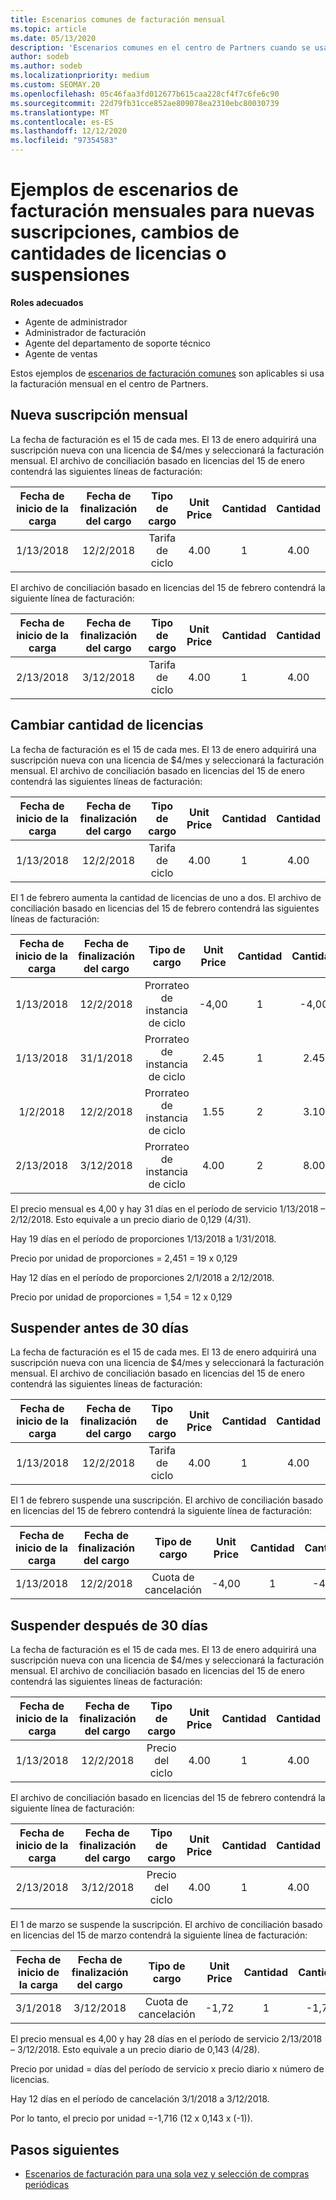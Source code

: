 ```yaml
---
title: Escenarios comunes de facturación mensual
ms.topic: article
ms.date: 05/13/2020
description: 'Escenarios comunes en el centro de Partners cuando se usa la facturación mensual: incluye la adición de nuevas suscripciones, el cambio de la cantidad de licencias y la suspensión de suscripciones.'
author: sodeb
ms.author: sodeb
ms.localizationpriority: medium
ms.custom: SEOMAY.20
ms.openlocfilehash: 05c46faa3fd012677b615caa228cf4f7c6fe6c90
ms.sourcegitcommit: 22d79fb31cce852ae809078ea2310ebc80030739
ms.translationtype: MT
ms.contentlocale: es-ES
ms.lasthandoff: 12/12/2020
ms.locfileid: "97354583"
---
```

# <a name="sample-monthly-billing-scenarios-for-new-subscriptions-changing-license-amounts-or-suspensions"></a>Ejemplos de escenarios de facturación mensuales para nuevas suscripciones, cambios de cantidades de licencias o suspensiones

**Roles adecuados**

- Agente de administrador
- Administrador de facturación
- Agente del departamento de soporte técnico
- Agente de ventas

Estos ejemplos de [escenarios de facturación comunes](common-billing-scenarios.md) son aplicables si usa la facturación mensual en el centro de Partners.

## <a name="new-monthly-subscription"></a>Nueva suscripción mensual

La fecha de facturación es el 15 de cada mes. El 13 de enero adquirirá una suscripción nueva con una licencia de $4/mes y seleccionará la facturación mensual. El archivo de conciliación basado en licencias del 15 de enero contendrá las siguientes líneas de facturación:

|Fecha de inicio de la carga |Fecha de finalización del cargo |Tipo de cargo |Unit Price |Cantidad |Cantidad |
|       :---:      |    :---:       | :---:      |:---:      |:---:    |:---:  |
|1/13/2018         |12/2/2018    |Tarifa de ciclo   |4.00       |1        |4.00 |

El archivo de conciliación basado en licencias del 15 de febrero contendrá la siguiente línea de facturación:

|Fecha de inicio de la carga |Fecha de finalización del cargo |Tipo de cargo |Unit Price |Cantidad |Cantidad |
|       :---:      |    :---:       | :---:      |:---:      |:---:    |:---:  |
|2/13/2018         |3/12/2018    |Tarifa de ciclo   |4.00       |1        |4.00 |

## <a name="change-license-quantity"></a>Cambiar cantidad de licencias

La fecha de facturación es el 15 de cada mes. El 13 de enero adquirirá una suscripción nueva con una licencia de $4/mes y seleccionará la facturación mensual. El archivo de conciliación basado en licencias del 15 de enero contendrá las siguientes líneas de facturación:

|Fecha de inicio de la carga |Fecha de finalización del cargo |Tipo de cargo |Unit Price |Cantidad |Cantidad |
|       :---:      |    :---:       | :---:      |:---:      |:---:    |:---:  |
|1/13/2018         |12/2/2018    |Tarifa de ciclo   |4.00       |1        |4.00    |

El 1 de febrero aumenta la cantidad de licencias de uno a dos. El archivo de conciliación basado en licencias del 15 de febrero contendrá las siguientes líneas de facturación:

|Fecha de inicio de la carga |Fecha de finalización del cargo |Tipo de cargo |Unit Price |Cantidad |Cantidad |
|       :---:      |    :---:       | :---:      |:---:      |:---:    |:---:  |
| 1/13/2018        |12/2/2018    |Prorrateo de instancia de ciclo   |-4,00       |1        |-4,00   |
|1/13/2018         |31/1/2018    | Prorrateo de instancia de ciclo   |2.45       |1        |2.45    |
|1/2/2018         |12/2/2018    | Prorrateo de instancia de ciclo   |1.55       |2        |3.10    |
|2/13/2018         |3/12/2018    | Prorrateo de instancia de ciclo   |4.00       |2        |8.00    |

El precio mensual es 4,00 y hay 31 días en el período de servicio 1/13/2018 – 2/12/2018. Esto equivale a un precio diario de 0,129 (4/31).

Hay 19 días en el período de proporciones 1/13/2018 a 1/31/2018.

Precio por unidad de proporciones = 2,451 = 19 x 0,129

Hay 12 días en el período de proporciones 2/1/2018 a 2/12/2018.

Precio por unidad de proporciones = 1,54 = 12 x 0,129

## <a name="suspend-before-30-days"></a>Suspender antes de 30 días

La fecha de facturación es el 15 de cada mes. El 13 de enero adquirirá una suscripción nueva con una licencia de $4/mes y seleccionará la facturación mensual. El archivo de conciliación basado en licencias del 15 de enero contendrá las siguientes líneas de facturación:

|Fecha de inicio de la carga |Fecha de finalización del cargo |Tipo de cargo |Unit Price |Cantidad |Cantidad |
|       :---:      |    :---:       | :---:      |:---:      |:---:    |:---:  |
|1/13/2018         |12/2/2018    |Tarifa de ciclo   |4.00       |1        |4.00    |

El 1 de febrero suspende una suscripción. El archivo de conciliación basado en licencias del 15 de febrero contendrá la siguiente línea de facturación:

|Fecha de inicio de la carga |Fecha de finalización del cargo |Tipo de cargo |Unit Price |Cantidad |Cantidad |
|       :---:      |    :---:       | :---:      |:---:      |:---:    |:---:  |
1/13/2018|12/2/2018|Cuota de cancelación|-4,00|1|-4,00

## <a name="suspend-after-30-days"></a>Suspender después de 30 días

La fecha de facturación es el 15 de cada mes. El 13 de enero adquirirá una suscripción nueva con una licencia de $4/mes y seleccionará la facturación mensual. El archivo de conciliación basado en licencias del 15 de enero contendrá las siguientes líneas de facturación:

|Fecha de inicio de la carga |Fecha de finalización del cargo |Tipo de cargo |Unit Price |Cantidad |Cantidad |
|       :---:      |    :---:       | :---:      |:---:      |:---:    |:---:  |
1/13/2018|12/2/2018|Precio del ciclo|4.00|1|4.00

El archivo de conciliación basado en licencias del 15 de febrero contendrá la siguiente línea de facturación:

|Fecha de inicio de la carga |Fecha de finalización del cargo |Tipo de cargo |Unit Price |Cantidad |Cantidad |
|       :---:      |    :---:       | :---:      |:---:      |:---:    |:---:  |
2/13/2018|3/12/2018|Precio del ciclo|4.00|1|4.00

El 1 de marzo se suspende la suscripción. El archivo de conciliación basado en licencias del 15 de marzo contendrá la siguiente línea de facturación:

|Fecha de inicio de la carga |Fecha de finalización del cargo |Tipo de cargo |Unit Price |Cantidad |Cantidad |
|       :---:      |    :---:       | :---:      |:---:      |:---:    |:---:  |
3/1/2018|3/12/2018|Cuota de cancelación|-1,72|1|-1,72

El precio mensual es 4,00 y hay 28 días en el período de servicio 2/13/2018 – 3/12/2018. Esto equivale a un precio diario de 0,143 (4/28).

Precio por unidad = días del período de servicio x precio diario x número de licencias.

Hay 12 días en el período de cancelación 3/1/2018 a 3/12/2018.

Por lo tanto, el precio por unidad =-1,716 (12 x 0,143 x (-1)).

## <a name="next-steps"></a>Pasos siguientes

- [Escenarios de facturación para una sola vez y selección de compras periódicas](common-billing-scenarios-onetime-recurring.md)
